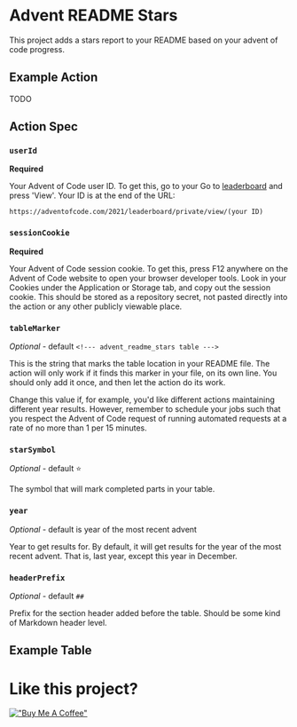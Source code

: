 # Advent README Stars

This project adds a stars report to your README based on your advent of code progress.

## Example Action

TODO

## Action Spec

### `userId`

**Required**

Your Advent of Code user ID.
To get this, go to your Go to [leaderboard](https://adventofcode.com/2020/leaderboard/private) and press 'View'.
Your ID is at the end of the URL:

```
https://adventofcode.com/2021/leaderboard/private/view/(your ID)
```

### `sessionCookie`

**Required**

Your Advent of Code session cookie.
To get this, press F12 anywhere on the Advent of Code website to open your browser developer tools.
Look in your Cookies under the Application or Storage tab, and copy out the session cookie.
This should be stored as a repository secret, not pasted directly into the action or any other publicly viewable place.

### `tableMarker`

*Optional* - default `<!--- advent_readme_stars table --->`

This is the string that marks the table location in your README file. The action will only work if it finds this marker in your file, on its own line. You should only add it once, and then let the action do its work.

Change this value if, for example, you'd like different actions maintaining different year results. However, remember to schedule your jobs such that you respect the Advent of Code request of running automated requests at a rate of no more than 1 per 15 minutes.

### `starSymbol`

*Optional* - default ⭐

The symbol that will mark completed parts in your table.

### `year`

*Optional* - default is year of the most recent advent

Year to get results for.
By default, it will get results for the year of the most recent advent.
That is, last year, except this year in December.

### `headerPrefix`

*Optional* - default `##`

Prefix for the section header added before the table.
Should be some kind of Markdown header level.

## Example Table

<!--- advent_readme_stars table --->

# Like this project?

[!["Buy Me A Coffee"](https://www.buymeacoffee.com/assets/img/custom_images/purple_img.png)](https://www.buymeacoffee.com/k2bd)
